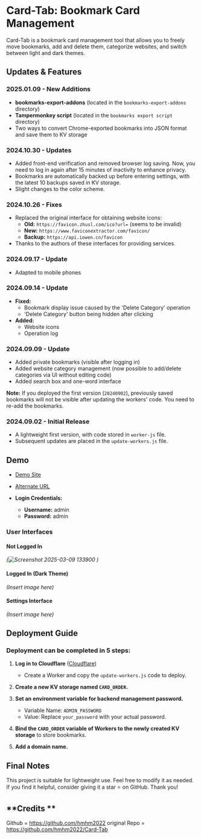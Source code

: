 # Card-Tab: Bookmark Card Management

Card-Tab is a bookmark card management tool that allows you to freely move bookmarks, add and delete them, categorize websites, and switch between light and dark themes.

## Updates & Features

### **2025.01.09 - New Additions**
- **bookmarks-export-addons** (located in the `bookmarks-export-addons` directory)
- **Tampermonkey script** (located in the `bookmarks export script` directory)
- Two ways to convert Chrome-exported bookmarks into JSON format and save them to KV storage

### **2024.10.30 - Updates**
- Added front-end verification and removed browser log saving. Now, you need to log in again after 15 minutes of inactivity to enhance privacy.
- Bookmarks are automatically backed up before entering settings, with the latest 10 backups saved in KV storage.
- Slight changes to the color scheme.

### **2024.10.26 - Fixes**
- Replaced the original interface for obtaining website icons:
  - **Old:** `https://favicon.zhusl.com/ico?url=` (seems to be invalid)
  - **New:** `https://www.faviconextractor.com/favicon/`
  - **Backup:** `https://api.iowen.cn/favicon`
- Thanks to the authors of these interfaces for providing services.

### **2024.09.17 - Update**
- Adapted to mobile phones

### **2024.09.14 - Update**
- **Fixed:**
  - Bookmark display issue caused by the 'Delete Category' operation
  - 'Delete Category' button being hidden after clicking
- **Added:**
  - Website icons
  - Operation log

### **2024.09.09 - Update**
- Added private bookmarks (visible after logging in)
- Added website category management (now possible to add/delete categories via UI without editing code)
- Added search box and one-word interface

**Note:** If you deployed the first version (`20240902`), previously saved bookmarks will not be visible after updating the workers' code. You need to re-add the bookmarks.

### **2024.09.02 - Initial Release**
- A lightweight first version, with code stored in `worker-js` file.
- Subsequent updates are placed in the `update-workers.js` file.

## **Demo**
- [Demo Site](https://card.kunalyadavaa.site/)
  
- [Alternate URL](https://demo.linuxdo.nyc.mn)
- **Login Credentials:**
  - **Username:** admin
  - **Password:** admin

### **User Interfaces**
#### Not Logged In
*(![Screenshot 2025-03-09 133900](https://github.com/user-attachments/assets/4bd0c79e-00c3-48cf-9b10-940415497861)
)*

#### Logged In (Dark Theme)
*(Insert image here)*

#### Settings Interface
*(Insert image here)*

## **Deployment Guide**
### Deployment can be completed in 5 steps:

1. **Log in to Cloudflare** ([Cloudflare](https://www.cloudflare.com))
   - Create a Worker and copy the `update-workers.js` code to deploy.

2. **Create a new KV storage named `CARD_ORDER`.**

3. **Set an environment variable for backend management password.**
   - Variable Name: `ADMIN_PASSWORD`
   - Value: Replace `your_password` with your actual password.

4. **Bind the `CARD_ORDER` variable of Workers to the newly created KV storage** to store bookmarks.

5. **Add a domain name.**

## **Final Notes**
This project is suitable for lightweight use. Feel free to modify it as needed. If you find it helpful, consider giving it a star ⭐ on GitHub. Thank you!
## **Credits **
Github = https://github.com/hmhm2022
original Repo = https://github.com/hmhm2022/Card-Tab
